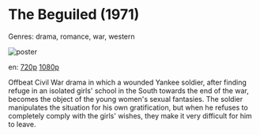 # The Beguiled (1971)

Genres: drama, romance, war, western

![poster](http://image.tmdb.org/t/p/w500/9yfkaG6mP4pUHbTtKjxDdar1cu0.jpg)

en:
  [720p](magnet:?xt=urn:btih:030A146F49DB0B13AA298F20F47BA919B59EFCBA&tr=udp://glotorrents.pw:6969/announce&tr=udp://tracker.opentrackr.org:1337/announce&tr=udp://torrent.gresille.org:80/announce&tr=udp://tracker.openbittorrent.com:80&tr=udp://tracker.coppersurfer.tk:6969&tr=udp://tracker.leechers-paradise.org:6969&tr=udp://p4p.arenabg.ch:1337&tr=udp://tracker.internetwarriors.net:1337)
  [1080p](magnet:?xt=urn:btih:12DEC284EB360724ECF88BC1F8E1B2B764E1CE63&tr=udp://glotorrents.pw:6969/announce&tr=udp://tracker.opentrackr.org:1337/announce&tr=udp://torrent.gresille.org:80/announce&tr=udp://tracker.openbittorrent.com:80&tr=udp://tracker.coppersurfer.tk:6969&tr=udp://tracker.leechers-paradise.org:6969&tr=udp://p4p.arenabg.ch:1337&tr=udp://tracker.internetwarriors.net:1337)
  


Offbeat Civil War drama in which a wounded Yankee soldier, after finding refuge in an isolated girls' school in the South towards the end of the war, becomes the object of the young women's sexual fantasies. The soldier manipulates the situation for his own gratification, but when he refuses to completely comply with the girls' wishes, they make it very difficult for him to leave.